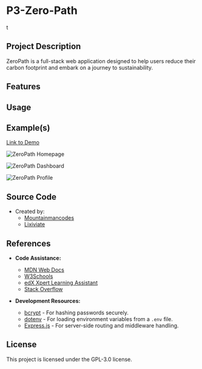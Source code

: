 # P3-Zero-Path

t

## Project Description

ZeroPath is a full-stack web application designed to help users reduce their carbon footprint and embark on a journey to sustainability.

## Features

## Usage

## Example(s)

[Link to Demo]()

![ZeroPath Homepage]()

![ZeroPath Dashboard]()

![ZeroPath Profile]()

## Source Code

- Created by:
  - [Mountainmancodes](https://github.com/Mountainmancodes)
  - [Lixiviate](https://github.com/Lixiviate)

## References

- **Code Assistance:**

  - [MDN Web Docs](https://developer.mozilla.org/en-US/)
  - [W3Schools](https://www.w3schools.com/)
  - [edX Xpert Learning Assistant](https://www.edx.org/)
  - [Stack Overflow](https://stackoverflow.com/)

- **Development Resources:**

  - [bcrypt](https://www.npmjs.com/package/bcrypt) - For hashing passwords securely.
  - [dotenv](https://www.npmjs.com/package/dotenv) - For loading environment variables from a `.env` file.
  - [Express.js](https://www.npmjs.com/package/express) - For server-side routing and middleware handling.

## License

This project is licensed under the GPL-3.0 license.
